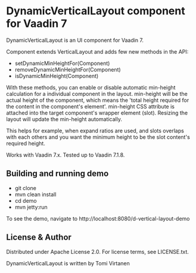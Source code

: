 # DynamicVerticalLayout component for Vaadin 7

DynamicVerticalLayout is an UI component for Vaadin 7.

Component extends VerticalLayout and adds few new methods in the API:
* setDynamicMinHeightFor(Component)
* removeDynamicMinHeightFor(Component)
* isDynamicMinHeight(Component)

With these methods, you can enable or disable automatic min-height calculation for a individual component 
in the layout. min-height will be the actual height of the component, which means the 'total height 
required for the content in the component's element'. min-height CSS attribute is attached into the 
target component's wrapper element (slot). Resizing the layout will update the min-height automatically.

This helps for example, when expand ratios are used, and slots overlaps with each others and you want the 
minimum height to be the slot content's required height.

Works with Vaadin 7.x. Tested up to Vaadin 7.1.8.

 
## Building and running demo

* git clone <url of the DynamicVerticalLayout repository>
* mvn clean install
* cd demo
* mvn jetty:run

To see the demo, navigate to http://localhost:8080/d-vertical-layout-demo



## License & Author

Distributed under Apache License 2.0. For license terms, see LICENSE.txt.

DynamicVerticalLayout is written by Tomi Virtanen